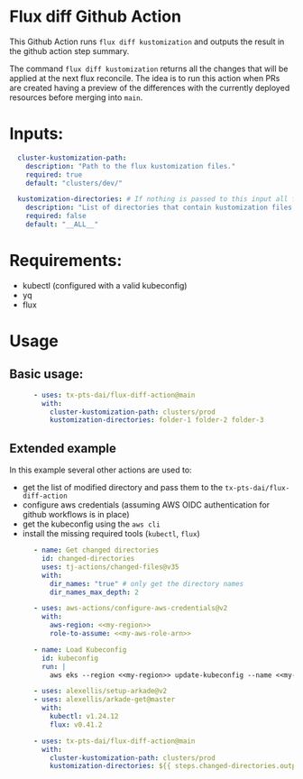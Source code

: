 # Flux diff Github Action

This Github Action runs `flux diff kustomization` and outputs the result in the github action step summary.

The command `flux diff kustomization` returns all the changes that will be applied at the next flux reconcile. The idea is to run this action when PRs are created having a preview of the differences with the currently deployed resources before merging into `main`.

# Inputs:

```yaml
  cluster-kustomization-path:
    description: "Path to the flux kustomization files."
    required: true
    default: "clusters/dev/"

  kustomization-directories: # If nothing is passed to this input all folders will be checked
    description: "List of directories that contain kustomization files that are deployed by flux."
    required: false
    default: "__ALL__"
```
# Requirements:

- kubectl (configured with a valid kubeconfig)
- yq
- flux

# Usage

## Basic usage:

```yaml
      - uses: tx-pts-dai/flux-diff-action@main
        with:
          cluster-kustomization-path: clusters/prod
          kustomization-directories: folder-1 folder-2 folder-3
```

## Extended example

In this example several other actions are used to: 

- get the list of modified directory and pass them to the `tx-pts-dai/flux-diff-action`
- configure aws credentials (assuming AWS OIDC authentication for github workflows is in place)
- get the kubeconfig using the `aws cli`
- install the missing required tools (`kubectl`, `flux`)

```yaml
      - name: Get changed directories
        id: changed-directories
        uses: tj-actions/changed-files@v35
        with:
          dir_names: "true" # only get the directory names
          dir_names_max_depth: 2

      - uses: aws-actions/configure-aws-credentials@v2
        with:
          aws-region: <<my-region>>
          role-to-assume: <<my-aws-role-arn>>

      - name: Load Kubeconfig
        id: kubeconfig
        run: |
          aws eks --region <<my-region>> update-kubeconfig --name <<my-cluster-name>>

      - uses: alexellis/setup-arkade@v2
      - uses: alexellis/arkade-get@master
        with:
          kubectl: v1.24.12
          flux: v0.41.2

      - uses: tx-pts-dai/flux-diff-action@main
        with:
          cluster-kustomization-path: clusters/prod
          kustomization-directories: ${{ steps.changed-directories.outputs.all_changed_files }}
```